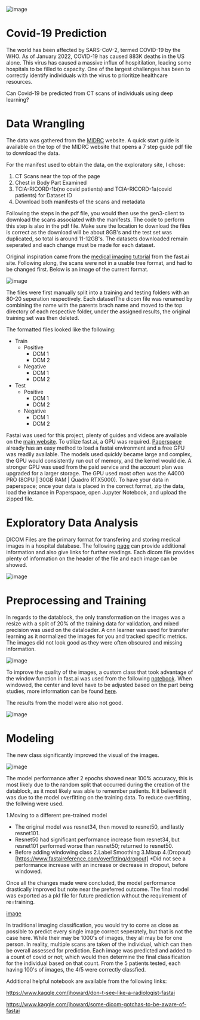 ![image](https://github.com/General2096/Springboard/blob/main/Covid-19%20Prediction/images/covid-cells.jpg)

# Covid-19 Prediction
The world has been affected by SARS-CoV-2, termed COVID-19 by the WHO. As of January 2022, COVID-19 has caused 883K deaths in the US alone. This virus has caused a massive influx of hospitilation, leading some hospitals to be filled to capacity. One of the largest challenges has been to correctly identify individuals with the virus to prioritize healthcare resources. 

Can Covid-19 be predicted from CT scans of individuals using deep learning?

# Data Wrangling

The data was gathered from the [MIDRC](https://data.midrc.org/) website.
A quick start guide is available on the top of the MIDRC website that opens a 7 step guide pdf file to download the data.

For the manifest used to obtain the data, on the exploratory site, I chose: 
1. CT Scans near the top of the page
2. Chest in Body Part Examined
3. TCIA-RICORD-1b(no covid patients) and TCIA-RICORD-1a(covid patients) for Dataset ID
4. Download both manifests of the scans and metadata

Following the steps in the pdf file, you would then use the gen3-client to download the scans associated with the manifests. The code to perform this step is also in the pdf file. Make sure the location to download the files is correct as the download will be about 8GB's and the test set was duplicated, so total is around 11-12GB's. The datasets downloaded remain seperated and each change must be made for each dataset.

Original inspiration came from the [medical imaging tutorial](https://docs.fast.ai/tutorial.medical_imaging.html) from the fast.ai site. Following along, the scans were not in a usable tree format, and had to be changed first. Below is an image of the current format.

![image](https://github.com/General2096/Springboard/blob/main/Covid-19%20Prediction/images/covid%20file%20tree.png)

The files were first manually split into a training and testing folders with an 80-20 seperation respectively. Each datasetThe dicom file was renamed by combining the name with the parents brach name and moved to the top directory of each respective folder, under the assigned results, the original training set was then deleted.

The formatted files looked like the following:

* Train
   * Positive
      * DCM 1
      * DCM 2
   * Negative
      * DCM 1
      * DCM 2
* Test
   * Positive
      * DCM 1
      * DCM 2
   * Negative
      * DCM 1
      * DCM 2

Fastai was used for this project, plenty of guides and videos are available on the [main website](https://www.fast.ai/). To utilize fast.ai, a GPU was required. [Paperspace](https://www.paperspace.com/) already has an easy method to load a fastai environment and a free GPU was readily available. The models used quickly became large and complex, the GPU would consistently run out of memory, and the kernel would die. A stronger GPU was used from the paid service and the account plan was upgraded for a larger storage. The GPU used most often was the A4000 PRO (8CPU | 30GB RAM | Quadro RTX5000). To have your data in paperspace; once your data is placed in the correct format, zip the data, load the instance in Paperspace, open Jupyter Notebook, and upload the zipped file. 

# Exploratory Data Analysis
DICOM Files are the primary format for transfering and storing medical images in a hospital database. The following [page](https://towardsdatascience.com/understanding-dicom-bce665e62b72) can provide additional information and also give links for further readings. Each dicom file provides plenty of information on the header of the file and each image can be showed. 

![image](https://github.com/General2096/Springboard/blob/main/Covid-19%20Prediction/images/DCM%20test%20image.png)

# Preprocessing and Training
In regards to the datablock, the only transformation on the images was a resize with a split of 20% of the training data for validation, and mixed precision was used on the dataloader. A cnn learner was used for transfer learning as it normalized the images for you and tracked specific metrics. The images did not look good as they were often obscured and missing information. 

![image](https://github.com/General2096/Springboard/blob/main/Covid-19%20Prediction/images/OG%20covid%20images.png)

To improve the quality of the images, a custom class that took advantage of the window function in fast.ai was used from the following [notebook](https://www.kaggle.com/avirdee/windowed-datablocks-fastai). When windowed, the center and level have to be adjusted based on the part being studies, more information can be found [here](https://radiopaedia.org/articles/windowing-ct?lang=us).

The results from the model were also not good.

![image](https://github.com/General2096/Springboard/blob/main/Covid-19%20Prediction/images/OG%20test%20results.png)


# Modeling
The new class significantly improved the visual of the images. 

![image](https://github.com/General2096/Springboard/blob/main/Covid-19%20Prediction/images/windowed%20images.png)

The model performance after 2 epochs showed near 100% accuracy, this is most likely due to the random split that occurred during the creation of the datablock, as it most likely was able to remember patients. It it believed it was due to the model overfitting on the training data. To reduce overfitting, the follwing were used.

1.Moving to a different pre-trained model
  * The original model was resnet34, then moved to resnet50, and lastly resnet101.
  * Resnet50 had significant performance increase from resnet34, but resnet101 performed worse than resnet50; returned to resnet50.
  * Before adding windowing class
2.Label Smoothing
3.Mixup
4.(Dropout)[https://www.fastaireference.com/overfitting/dropout]
  *Did not see a performance increase with an increase or decrease in dropout, before windowed. 

Once all the changes made were concluded, the model performance drastically improved but note near the preferred outcome. The final model was exported as a pkl file for future prediction without the requirement of re=training.

[image](https://github.com/General2096/Springboard/blob/main/Covid-19%20Prediction/images/windowed%20test%20results.png)

In traditional imaging classification, you would try to come as close as possible to predict every single image correct seperately, but that is not the case here. While their may be 1000's of images, they all may be for one person. In reality, multiple scans are taken of the individual, which can then be overall assessed for prediction. Each image was predicted and added to a count of covid or not; which would then determine the final classification for the individual based on that count. From the 5 patients tested, each having 100's of images, the 4/5 were correctly classfied.


Additional helpful notebook are available from the following links:

https://www.kaggle.com/jhoward/don-t-see-like-a-radiologist-fastai

https://www.kaggle.com/jhoward/some-dicom-gotchas-to-be-aware-of-fastai


